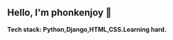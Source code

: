 ## Hello, I'm phonkenjoy  👋 
**Tech stack: Python,Django,HTML,CSS.Learning hard.**



[<img  src="https://img.icons8.com/dusk/64/null/telegram-app.png" alt=""/>](https://t.me/SickLikeMe19)
